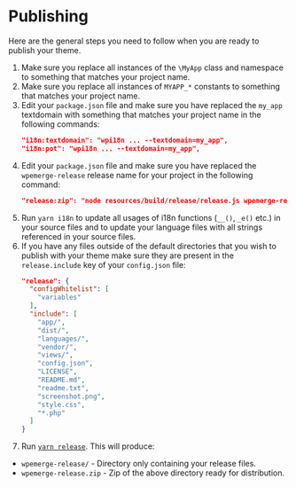 # Publishing

Here are the general steps you need to follow when you are ready to publish your theme.

1. Make sure you replace all instances of the `\MyApp` class and namespace to something that matches your project name.
2. Make sure you replace all instances of `MYAPP_*` constants to something that matches your project name.
3. Edit your `package.json` file and make sure you have replaced the `my_app` textdomain with something that matches your project name in the following commands:
    ```json
    "i18n:textdomain": "wpi18n ... --textdomain=my_app",
    "i18n:pot": "wpi18n ... --textdomain=my_app",
    ```
4. Edit your `package.json` file and make sure you have replaced the `wpemerge-release` release name for your project in the following command:
    ```json
    "release:zip": "node resources/build/release/release.js wpemerge-release"
    ```
5. Run `yarn i18n` to update all usages of i18n functions (`__()`, `_e()` etc.) in your source files and to update your language files with all strings referenced in your source files.
6. If you have any files outside of the default directories that you wish to publish with your theme make sure they are present in the `release.include` key of your `config.json` file:
    ```json
    "release": {
      "configWhitelist": [
        "variables"
      ],
      "include": [
        "app/",
        "dist/",
        "languages/",
        "vendor/",
        "views/",
        "config.json",
        "LICENSE",
        "README.md",
        "readme.txt",
        "screenshot.png",
        "style.css",
        "*.php"
      ]
    }
    ```
7. Run [`yarn release`](starter-theme/scripts/overview#yarn-release). This will produce:
  - `wpemerge-release/` - Directory only containing your release files.
  - `wpemerge-release.zip` - Zip of the above directory ready for distribution.
